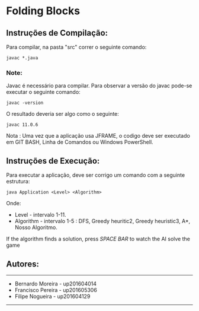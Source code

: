 # Folding Blocks

## Instruções de Compilação:

Para compilar, na pasta "src" correr o seguinte comando:

    javac *.java

### Note: 

Javac é necessário para compilar. Para observar a versão do javac pode-se executar o seguinte comando:

    javac -version

O resultado deveria ser algo como o seguinte:

    javac 11.0.6

Nota : Uma vez que a aplicação usa JFRAME, o codigo deve ser executado em GIT BASH, Linha de Comandos ou Windows PowerShell.

## Instruções de Execução:

Para executar a aplicação, deve ser corrigo um comando com a seguinte estrutura:

    java Application <Level> <Algorithm>

Onde:

- Level - intervalo 1-11.
- Algorithm - intervalo 1-5 : DFS, Greedy heuritic2, Greedy heuristic3, A*, Nosso Algoritmo.

If the algorithm finds a solution, press *SPACE BAR* to watch the AI solve the game
## Autores:
*****
* Bernardo Moreira - up201604014
* Francisco Pereira - up201605306
* Filipe Nogueira - up201604129
*****